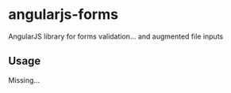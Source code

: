 # angularjs-forms
AngularJS library for forms validation... and augmented file inputs

## Usage

Missing...